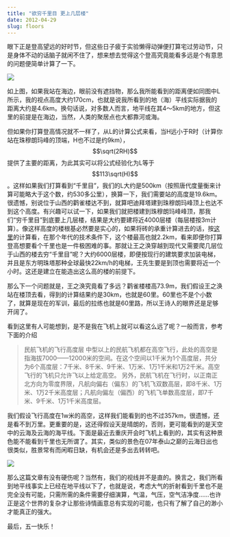 ```yaml
---
title: "欲穷千里目 更上几层楼"
date: 2012-04-29
slug: floors
---
```


眼下正是登高望远的好时节，但这些日子疲于实验懒得动弹便打算宅过劳动节，只是身体不动的话脑子就闲不住了，想来想去觉得这个登高究竟能看多远是个有意思的问题便简单计算了一下。

![](https://yufree.github.io/blogcn/figure/floor.png)

如上图，如果我站在海边，眼前没有遮挡物，那么我所能看到的距离便如同图中L所示，我的视点高度大约170cm，也就是说我所看到的地（海）平线实际据我的距离大约是4.6km。换句话说，对多数人而言，地平线在其4～5km的地方，但这里的前提是在海边，当然，人类的聚居点也大都靠河或海。

但如果你打算登高情况就不一样了，从L的计算公式来看，当H远小于R时（计算你站在珠穆朗玛峰的顶端，H也不过是约9km），$$\sqrt(2RH)$$提供了主要的距离，为此其实可以将公式经验化为L等于$$113\sqrt(H)$$。这样如果我们打算看到“千里目”，我们的L大约是500km（按照唐代度量衡来计算可能略大于这个数，约530多公里），换算一下，我们需要站的高度是19.6km。很遗憾，别说位于山西的鹳雀楼达不到，就算吧迪拜塔建到珠穆朗玛峰顶上也达不到这个高度。有兴趣可以试一下，如果我们就把楼建到珠穆朗玛峰峰顶，那我们“穷千里目”到底要上几层楼，结果是大约要建将近4000层楼（每层楼按3m计算）。像这样高度的楼根基必然要是实心的，如果将砖的承重计算进去的话，按[这里](http://www.360doc.com/content/10/0116/06/22784_13682237.shtml)的计算看，在那个年代的技术条件下，这个楼最高也就2.2km，看来即便你打算登高想要看个千里也是一件极困难的事。那就让王之涣穿越到现代又需要爬几层位于山西的楼去穷“千里目”呢？大约6000层楼，即便按现行的建筑要求加装电梯，并且是东方明珠塔那种全球最快22km/h的电梯，王先生要是到顶也需要将近一个小时。这还是建立在能造出这么高的楼的前提下。

那么下一个问题就是，王之涣究竟看了多远？鹳雀楼楼高73.9m，我们假设王之涣站在楼顶去看，得到的计算结果约是30km，也就是60里。60里也不是个小数了，就算是现在的军训，最后的拉练也就是60里路，所以王诗人的眼界还是足够开阔了。

看到这里有人可能想到，是不是我在飞机上就可以看这么远了呢？一般而言，参考下面的介绍

> 民航飞机的飞行高度层
> 中型以上的民航飞机都在高空飞行，此处的高空是指海拔7000——12000米的空间。在这个空间以1千米为1个高度层，共分为6个高度层：7千米、8千米、9千米、1万米、1万1千米和1万2千米。高空飞行的飞机只允许飞以上给定高空。
> 另外，民航飞机在飞行时，以正南正北方向为零度界限，凡航向偏右（偏东）的飞机飞双数高层，即8千米、1万米、1万2千米高度层；凡航向偏左（偏西）的飞机飞单数高度层，即7千米、9千米、1万1千米高度层。

我们假设飞行高度在1w米的高空，这样我们能看到的也不过357km，很遗憾，还是看不到万里。更重要的是，这还得假设天是晴朗的，否则，更可能看到的是天空中的云海及云海的海平线。下面是最近去重庆开会时飞机上看到的，其实有这种景色能不能看到千里也无所谓了。其实，类似的景色在07年泰山之巅的云海日出也很类似，胜景常有而闲暇日缺，有机会还是多出去转转吧。

![](https://yufree.github.io/blogcn/figure/cloud.jpg)

那么这篇文章有没有硬伤呢？当然有，我们的视线并不是直的。换言之，我们所看到地平线事实上已经在地平线以下了，也就是说，考虑大气的折射看到千里也不是完全没有可能，只需所需的条件需要仔细演算，气温，气压，空气洁净度……也许正是这个世界的复杂才让那些诗情画意总有实现的可能，也只有了解了自己的渺小才能真正的强大。

最后，五一快乐！